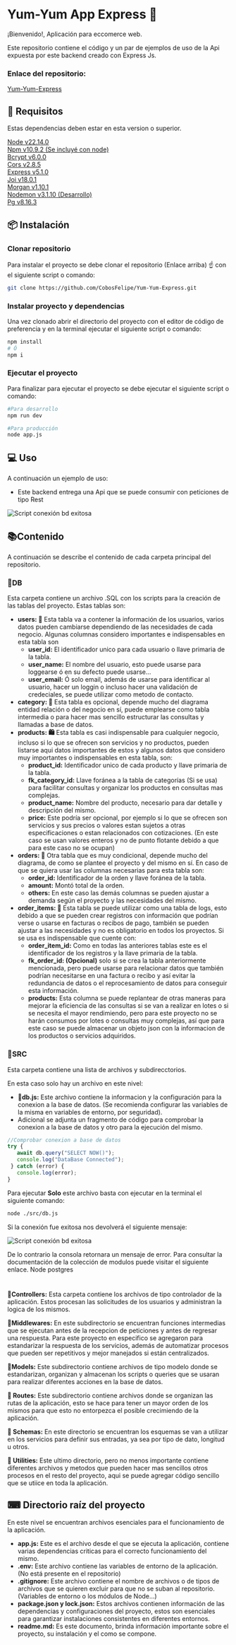 # Yum-Yum App Express 🚀
¡Bienvenido!, Aplicación para eccomerce web.

Este repositorio contiene el código y un par de ejemplos de uso de la Api expuesta por este backend creado con Express Js.

### Enlace del repositorio:
[Yum-Yum-Express](https://github.com/CobosFelipe/Yum-Yum-Express.git)

## 📝 Requisitos
Estas dependencias deben estar en esta version o superior.

[Node v22.14.0](https://nodejs.org/es/)<br>
[Npm v10.9.2 (Se incluyé con node)](https://nodejs.org/es/)<br>
[Bcrypt v6.0.0](https://www.npmjs.com/package/bcrypt)<br>
[Cors v2.8.5](https://www.npmjs.com/package/cors)<br>
[Express v5.1.0](https://www.npmjs.com/package/express)<br>
[Joi v18.0.1](https://www.npmjs.com/package/joi)<br>
[Morgan v1.10.1](https://www.npmjs.com/package/morgan)<br>
[Nodemon v3.1.10 (Desarrollo)](https://www.npmjs.com/package/nodemon)<br>
[Pg v8.16.3](https://www.npmjs.com/package/pg)

## 📦 Instalación
### Clonar repositorio
Para instalar el proyecto se debe clonar el repositorio (Enlace arriba) ☝ con el siguiente script o comando:

```bash
git clone https://github.com/CobosFelipe/Yum-Yum-Express.git
```
### Instalar proyecto y dependencias
Una vez clonado abrir el directorio del proyecto con el editor de código de preferencia y en la terminal ejecutar el siguiente script o comando:

```bash
npm install
# Ó
npm i
```


### Ejecutar el proyecto
Para finalizar para ejecutar el proyecto se debe ejecutar el siguiente script o comando:

```bash
#Para desarrollo
npm run dev
```
```bash
#Para producción
node app.js
```

## 💻 Uso
A continuación un ejemplo de uso:
* Este backend entrega una Api que se puede consumir con peticiones de tipo Rest

![Script conexión bd exitosa](./src/utilities/imgs/img_doc_2.jpg)

## 📚Contenido
A continuación se describe el contenido de cada carpeta principal del repositorio.

### 📁DB
Esta carpeta contiene un archivo .SQL con los scripts para la creación de las tablas del proyecto.
Estas tablas son:
* **users: 🧔** Esta tabla va a contener la información de los usuarios, varios datos pueden cambiarse dependiendo de las necesidades de cada negocio.
Algunas columnas considero importantes e indispensables en esta tabla son
    * **user_id:** El identificador unico para cada usuario o llave primaria de la tabla.
    * **user_name:** El nombre del usuario, esto puede usarse para loggearse ó en su defecto puede usarse...
    * **user_email:** Ó solo email, además de usarse para identificar al usuario, hacer un loggin o incluso hacer una validación de credeciales, se puede utilizar como metodo de contacto.
* **category: 📎** Esta tabla es opcional, depende mucho del diagrama entidad relación o del negocio en sí, puede emplearse como tabla intermedia o para hacer mas sencillo estructurar las consultas y llamadas a base de datos.
* **products: 🛍** Esta tabla es casi indispensable para cualquier negocio, incluso si lo que se ofrecen son servicios y no productos, pueden listarse aqui datos importantes de estos y algunos datos que considero muy importantes o indispensables en esta tabla, son:
    * **product_id:** Identificador unico de cada producto y llave primaria de la tabla.
    * **fk_category_id:** Llave foránea a la tabla de categorías (Si se usa) para facilitar consultas y organizar los productos en consultas mas complejas.
    * **product_name:** Nombre del producto, necesario para dar detalle y descripción del mismo.
    * **price:** Este podría ser opcional, por ejemplo si lo que se ofrecen son servicios y sus precios o valores estan sujetos a otras especificaciones o estan relacionados con cotizaciones. (En este caso se usan valores enteros y no de punto flotante debido a que para este caso no se ocupan)
* **orders: 🚛** Otra tabla que es muy condicional, depende mucho del diagrama, de como se plantee el proyecto y del mismo en sí. En caso de que se quiera usar las columnas necesarias para esta tabla son:
    * **order_id:** Identificador de la orden y llave foránea de la tabla.
    * **amount:** Montó total de la orden.
    * **others:** En este caso las demás columnas se pueden ajustar a demanda según el proyecto y las necesidades del mismo.    
* **order_items: 💎** Esta tabla se puede utilizar como una tabla de logs, esto debido a que se pueden crear registros con información que podrían verse o usarse en facturas o recibos de pago, también se pueden ajustar a las necesidades y no es obligatorio en todos los proyectos. Si se usa es indispensable que cuente con:
    * **order_item_id:** Como en todas las anteriores tablas este es el identificador de los registros y la llave primaria de la tabla.
    * **fk_order_id: (Opcional)** solo si se crea la tabla anteriormente mencionada, pero puede usarse para relacionar datos que también podrían necesitarse en una factura o recibo y así evitar la redundancia de datos o el reprocesamiento de datos para conseguir esta información.
    * **products:** Esta columna se puede replantear de otras maneras para mejorar la eficiencia de las consultas si se van a realizar en lotes o si se necesita el mayor rendimiendo, pero para este proyecto no se harán consumos por lotes o consultas muy complejas, así que para este caso se puede almacenar un objeto json con la informacion de los productos o servicios adquiridos.

### 📂SRC
Esta carpeta contiene una lista de archivos y subdirecctorios.

En esta caso solo hay un archivo en este nivel:
* **📂db.js:** Este archivo contiene la informacion y la configuración para la conexion a la base de datos.
(Se recomienda configurar las variables de la misma en variables de entorno, por seguridad).
* Adicional se adjunta un fragmento de código para comprobar la conexion a la base de datos y otro para la ejecución del mismo.

```javascript
//Comprobar conexion a base de datos
try {
   await db.query("SELECT NOW()");
   console.log("DataBase Connected");
 } catch (error) {
   console.log(error);
}
```

Para ejecutar **Solo** este archivo basta con ejecutar en la terminal el siguiente comando:

```bash
node ./src/db.js
```

Si la conexión fue exitosa nos devolverá el siguiente mensaje: <br>

![Script conexión bd exitosa](./src/utilities/imgs/img_doc_1.png)

De lo contrario la consola retornara un mensaje de error.
Para consultar la documentación de la colección de modulos puede visitar el siguiente enlace. <a target="_blank" src="https://node-postgres.com/features/connecting">Node postgres</a>

#
**📂Controllers:** Esta carpeta contiene los archivos de tipo controlador de la aplicación. Estos procesan las solicitudes de los usuarios y administran la logica de los mismos.

**📂Middlewares:** En este subdirectorio se encuentran funciones intermedias que se ejecutan antes de la recepcion de peticiones y antes de regresar una respuesta.
Para este proyecto en especifico se agregaron para estandarizar la respuesta de los servicios, además de automatizar procesos que pueden ser repetitivos y mejor manejados si están centralizados.

**📂Models:** Este subdirectorio contiene archivos de tipo modelo donde se estandarizan, organizan y almacenan los scripts o queries que se usaran para realizar diferentes acciones en la base de datos.

**📂 Routes:** Este subdirectorio contiene archivos donde se organizan las rutas de la aplicación, esto se hace para tener un mayor orden de los mismos para que esto no entorpezca el posible crecimiendo de la aplicación.

**📂 Schemas:** En este directorio se encuentran los esquemas se van a utilizar en los servicios para definir sus entradas, ya sea por tipo de dato, longitud u otros.

**📂 Utilities:** Este ultimo directorio, pero no menos importante contiene diferentes archivos y metodos que pueden hacer mas sencillos otros procesos en el resto del proyecto, aqui se puede agregar código sencillo que se utiice en toda la aplicación.

## ⌨ Directorio raíz del proyecto
En este nivel se encuentran archivos esenciales para el funcionamiento de la aplicación.
* **app.js:** Este es el archivo desde el que se ejecuta la aplicación, contiene varias dependencias criticas para el correcto funcionamiento del mismo.
* **.env:** Este archivo contiene las variables de entorno de la aplicación. (No está presente en el repositorio)
* **.gitignore:** Este archivo contiene el nombre de archivos o de tipos de archivos que se quieren excluir para que no se suban al repositorio. (Variables de entorno o los módulos de Node...)
* **package.json y lock.json:** Estos archivos contienen información de las dependencias y configuraciones del proyecto, estos son esenciales para garantizar instalaciones consistentes en diferentes entornos.
* **readme.md:** Es este documento, brinda información importante sobre el proyecto, su instalación y el como se compone.
